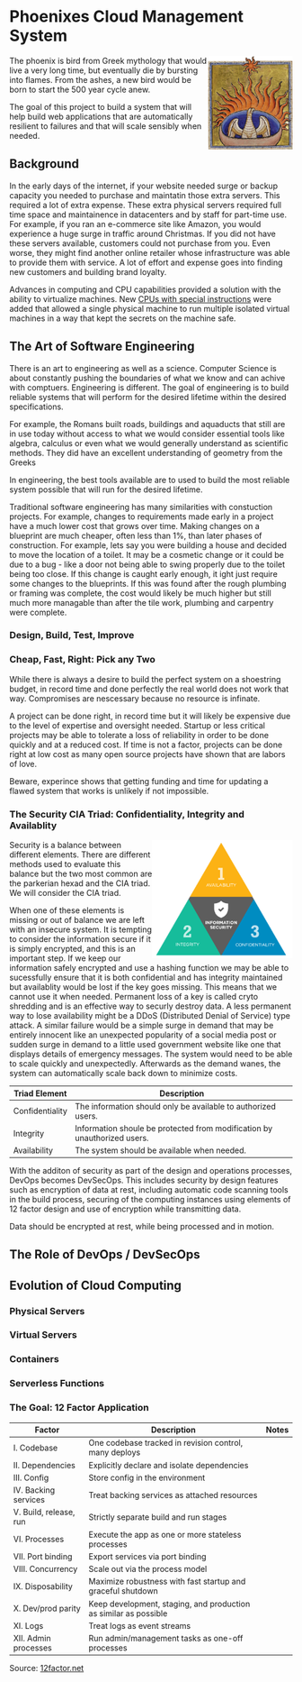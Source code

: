 # Phoenixes Cloud Management System 

<img align="right" src="./images/Phoenix_detail_from_Aberdeen_Bestiary.jpg?raw=true" width=
"150">The phoenix is bird from Greek mythology that would live a very long time, but eventually die by bursting into flames. From the ashes, a new bird would be born to start the 500 year cycle anew. 

The goal of this project to build a system that will help build web applications that are automatically resilient to failures and that will scale sensibly when needed.

## Background

In the early days of the internet, if your website needed surge or backup capacity you needed to purchase and maintatin those extra servers. This required a lot of extra expense. These extra physical servers required full time space and maintainence in datacenters and by staff for part-time use. For example, if you ran an e-commerce site like Amazon, you would experience a huge surge in traffic around Christmas. If you did not have these servers available, customers could not purchase from you. Even worse, they might find another online retailer whose infrastructure was able to provide them with service. A lot of effort and expense goes into finding new customers and building brand loyalty. 

Advances in computing and CPU capabilities provided a solution with the ability to virtualize machines. New [CPUs with special instructions](https://en.wikipedia.org/wiki/X86_virtualization)  were added that allowed a single physical machine to run multiple isolated virtual machines in a way that kept the secrets on the machine safe.

## The Art of Software Engineering

There is an art to engineering as well as a science. Computer Science is about constantly pushing the boundaries of what we know and can achive with comptuers. Engineering is different. The goal of engineering is to build reliable systems that will perform for the desired lifetime within the desired specifications.

For example, the Romans built roads, buildings and aquaducts that still are in use today without access to what we would consider essential tools like algebra, calculus or even what we would generally understand as scientific methods. They did have an excellent understanding of geometry from the Greeks 

In engineering, the best tools available are to used to build the most reliable system possible that will run for the desired lifetime. 

Traditional software engineering has many similarities with constuction projects. For example, changes to requirements made early in a project have a much lower cost that grows over time. Making changes on a blueprint are much cheaper, often less than 1%, than later phases of construction. For example, lets say you were building a house and decided to move the location of a toilet. It may be a cosmetic change or it could be due to a bug - like a door not being able to swing properly due to the toilet being too close. If this change is caught early enough, it ight just require some changes to the blueprints. If this was found after the rough plumbing or framing was complete, the cost would likely be much higher but still much more managable than after the tile work, plumbing and carpentry were complete.

### Design, Build, Test, Improve



### Cheap, Fast, Right: Pick any Two

While there is always a desire to build the perfect system on a shoestring budget, in record time and done perfectly the real world does not work that way. Compromises are nescessary because no resource is infinate. 

A project can be done right, in record time but it will likely be expensive due to the level of expertise and oversight needed. Startup or less critical projects may be able to tolerate a loss of reliability in order to be done quickly and at a reduced cost. If time is not a factor, projects can be done right at low cost as many open source projects have shown that are labors of love. 

Beware, experince shows that getting funding and time for updating a flawed system that works is unlikely if not impossible. 

### The Security CIA Triad: Confidentiality, Integrity and Availablity

<img align="right" src="./images/TRIAD.png?raw=true" width=
"250"> Security is a balance between different elements. There are different methods used to evaluate this balance but the two most common are the parkerian hexad and the CIA triad. We will consider the CIA triad. 

When one of these elements is missing or out of balance we are left with an insecure system. It is tempting to consider the information secure if it is simply encrypted, and this is an important step. If we keep our information safely encrypted and use a hashing function we may be able to sucessfully ensure that it is both confidential and has integrity maintained but availablity would be lost if the key goes missing. This means that we cannot use it when needed. Permanent loss of a key is called cryto shredding and is an effective way to securly destroy data. A less permanent way to lose availability might be a DDoS (Distributed Denial of Service) type attack. A similar failure would be a simple surge in demand that may be entirely innocent like an unexpected popularity of a social media post or sudden surge in demand to a little used government website like one that displays details of emergency messages. The system would need to be able to scale quickly and unexpectedly. Afterwards as the demand wanes, the system can automatically scale back down to minimize costs.

| Triad Element | Description |
| --- | ----------- |
| Confidentiality | The information should only be available to authorized users. |
| Integrity | Information shoule be protected from modification by unauthorized users. |
| Availability | The system should be available when needed. |

With the additon of security as part of the design and operations processes, DevOps becomes DevSecOps. This includes security by design features such as encryption of data at rest, including automatic code scanning tools in the build process, securing of the computing instances using elements of 12 factor design and use of encryption while transmitting data.

Data should be encrypted at rest, while being processed and in motion.


## The Role of DevOps / DevSecOps

## Evolution of Cloud Computing

### Physical Servers

### Virtual Servers

### Containers

### Serverless Functions

### The Goal: 12 Factor Application

| Factor | Description | Notes |
| ----- | ---------- | ------------------- |
| I. Codebase | One codebase tracked in revision control, many deploys |  |
| II. Dependencies | Explicitly declare and isolate dependencies |  |
| III. Config | Store config in the environment |  |
| IV. Backing services | Treat backing services as attached resources |  |
| V. Build, release, run | Strictly separate build and run stages |  |
| VI. Processes | Execute the app as one or more stateless processes |  |
| VII. Port binding | Export services via port binding |  |
| VIII. Concurrency | Scale out via the process model |  |
| IX. Disposability | Maximize robustness with fast startup and graceful shutdown |  |
| X. Dev/prod parity | Keep development, staging, and production as similar as possible |  |
| XI. Logs | Treat logs as event streams |  |
| XII. Admin processes | Run admin/management tasks as one-off processes |  |

Source: [12factor.net](https://12factor.net)
